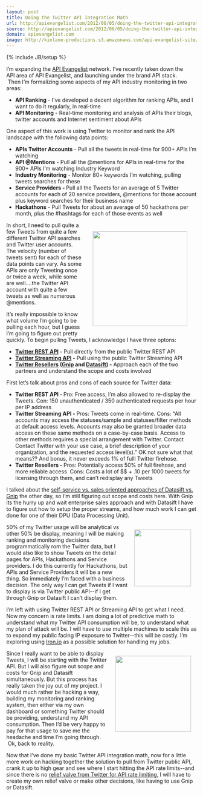 ```yaml
---
layout: post
title: Doing the Twitter API Integration Math
url: http://apievangelist.com/2012/06/05/doing-the-twitter-api-integration-math/
source: http://apievangelist.com/2012/06/05/doing-the-twitter-api-integration-math/
domain: apievangelist.com
image: http://kinlane-productions.s3.amazonaws.com/api-evangelist-site/blog/twitter-full-logo-black.png
---
```

{% include JB/setup %}<p><p><img style="padding: 15px;" src="http://kinlane-productions.s3.amazonaws.com/twitter/twitter-full-logo-black.png" alt="" align="right" /></p>
<p>I&rsquo;m expanding the <a title="API Evangelist" href="http://www.apievangelist.com">API Evangelist</a> network.  I&rsquo;ve recently taken down the API area of API Evangelist, and launching under the brand API stack. &nbsp;Then I&rsquo;m formalizing some aspects of my API industry monitoring in two areas:</p>
<ul class="mainlist">
<li><strong>API Ranking</strong> - I&rsquo;ve developed a decent algorithm for ranking APIs, and I want to do it regularly, in real-time</li>
<li><strong>API Monitoring</strong> - Real-time monitoring and analysis of APIs their blogs, twitter accounts and Internet sentiment about APIs</li>
</ul>
<p>One aspect of this work is using Twitter to monitor and rank the API landscape with the following data points:</p>
<ul class="mainlist">
<li><strong>APIs Twitter Accounts</strong> - Pull all the tweets in real-time for 900+ APIs I&rsquo;m watching</li>
<li><strong>API @Mentions</strong> - Pull all the @mentions for APIs in real-time for the 900+ APIs I&rsquo;m watching Industry Keyword</li>
<li><strong>Industry Monitoring</strong> - Monitor 80+ keywords I&rsquo;m watching, pulling tweets searches for these</li>
<li><strong>Service Providers - </strong>Pull all the Tweets for an average of 5 Twitter accounts for each of 20 service providers, @mentions for those account  plus keyword searches for their business name</li>
<li><strong>Hackathons</strong> - Pull Tweets for about an average of 50 hackathons per month, plus the #hashtags for each of those events as well</li>
</ul>
<p><img style="padding: 25px;" src="http://kinlane-productions.s3.amazonaws.com/calculus.png" alt="" width="250" align="right" /></p>
<p>In short, I need to pull quite a few Tweets from quite a few different Twitter API searches and Twitter user accounts.  The velocity (number of tweets sent) for each of these data points can vary.  As some APIs are only Tweeting once or twice a week, while some are well....the Twitter API account with quite a few tweets as well as numerous @mentions.</p>
<p>It&rsquo;s really impossible to know what volume I&rsquo;m going to be pulling each hour, but I guess I&rsquo;m going to figure out pretty quickly.  To begin pulling Tweets, I acknowledge I have three optons:</p>
<ul class="mainlist">
<li><strong><a title="Twitter REST API" href="https://dev.twitter.com/docs/api">Twitter REST API</a> -</strong> Pull directly from the public Twitter REST API</li>
<li><strong><a title="Twitter Streaming API" href="https://dev.twitter.com/docs/streaming-apis">Twitter Streaming API</a> -</strong> Pull using the public Twitter Streaming API</li>
<li><strong><a title="Twitter Resellers" href="/admin/blog/Twitter Resellers">Twitter Resellers</a> (<a title="Gnip" href="http://gnip.com/twitter">Gnip</a> and <a title="Datasift" href="http://datasift.com/">Datasift</a>) -</strong> Approach each of the two partners and understand the scope and costs involved</li>
</ul>
<p>First let&rsquo;s talk about pros and cons of each source for Twitter data:</p>
<ul class="mainlist">
<li><strong>Twitter REST API - </strong>Pro: Free access, I&rsquo;m also allowed to re-display the Tweets.  Con:  150 unauthenticated / 350 authenticated requests per hour per IP address</li>
<li><strong>Twitter Streaming API - </strong>Pros: Tweets come in real-time.  Cons:  &ldquo;All accounts may access the statuses/sample and statuses/filter methods at default access levels. Accounts may also be granted broader data access on these same methods on a case-by-case basis. Access to other methods requires a special arrangement with Twitter. Contact Contact Twitter with your use case, a brief description of your organization, and the requested access level(s).&rdquo;  OK not sure what that means??   And bonus, it never exceeds 1% of fulll Twitter firehose.</li>
<li><strong>Twitter Resellers - </strong>Pros:  Potentially access 50% of full firehose, and more reliable access &nbsp;Cons:  Costs a lot of $$ + .10 per 1000 tweets for licensing through them, and can&rsquo;t redisplay any Tweets</li>
</ul>
<p>I talked about the <a title="self-service vs. sales oriented approaches of Datasift vs. Gnip" href="http://blog.apievangelist.com/2012/06/01/self-service-vs-sales-oriented-web-apis/">self-service vs. sales oriented approaches of Datasift vs. Gnip</a> the other day, so I&rsquo;m still figuring out scope and costs here.  With Gnip its the hurry up and wait enterprise sales approach and with Datasift I have to figure out how to setup the proper streams, and how much work I can get done for one of their DPU (Data Processing Unit).</p>
<p><a title="Gnip" href="http://gnip.com/twitter"><img style="padding: 15px;" src="http://kinlane-productions.s3.amazonaws.com/api-evangelist/gnip/gnip-logo.jpg" alt="" width="150" align="right" /></a></p>
<p>50% of my Twitter usage will be analytical vs other 50% be display, meaning I will be making ranking and monitoring decisions programmatically rom the Twitter data, but I would also like to show Tweets on the detail pages for APIs, Hackathons and Service providers.  I do this currently for Hackathons, but APIs and Service Providers it will be a new thing.   So immediately I&rsquo;m faced with a business decision.  The only way I can get Tweets if I want to display is via Twitter public API--if I get through Gnip or Datasift I can&rsquo;t display them.</p>
<p>I&rsquo;m left with using Twitter REST API or Streaming API to get what I need.  Now my concern is rate limits.  I am doing a lot of predictive math to understand what my Twitter API consumption will be, to understand what my plan of attack will be.  I will have to use multiple machines to scale this as to expand my public facing IP exposure to Twitter--this will be costly.  I&rsquo;m exploring using <a title="Iron.io" href="http://www.iron.io/">Iron.io</a> as a possible solution for handling my jobs.</p>
<p><a title="Datasift" href="http://datasift.com/"><img style="padding: 15px;" src="http://kinlane-productions.s3.amazonaws.com/api-evangelist/datasift/datasift-logo.png" alt="" width="200" align="right" /></a></p>
<p>Since I really want to be able to display Tweets, I will be starting with the Twitter API.  But I will also figure out scope and costs for Gnip and Datasift simultaneously.  But this process has really taken the joy out of my project.  I would much rather be hacking a way, building my monitoring and ranking system, then either via my own dashboard or something Twitter should be providing, understand my API consumption. Then I&rsquo;d be very happy to pay for that usage to save me the headache and time I&rsquo;m going through. &nbsp;Ok, back to reality. &nbsp;</p>
<p>Now that I&rsquo;ve done my basic Twitter API integration math, now for a little more work on hacking together the solution to pull from Twitter public API, crank it up to high gear and see where I start hitting the API rate limits--and since there is no <a href="/admin/blog/relief valve from Twitter for API rate limiting">relief valve from Twitter for API rate limiting</a>, I will have to create my own relief valve or make other decisions, like having to use Gnip or Datasift.</p></p>
